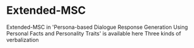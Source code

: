 # Extended-MSC

Extended-MSC in 'Persona-based Dialogue Response Generation Using Personal Facts and Personality Traits' is available here
Three kinds of verbalization
